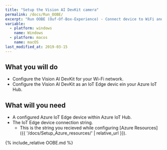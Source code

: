 ```yaml
---
title: "Setup the Vision AI DevKit camera"
permalink: /docs/Run_OOBE/
excerpt: "Run OOBE (Ouf-Of-Box-Experience) - Connect device to WiFi and IoT Hub"
variable:
  - platform: windows
    name: Windows
  - platform: macos
    name: macOS
last_modified_at: 2019-03-15
---
```

## What you will do

- Configure the Vision AI DevKit for your Wi-Fi network.
- Configure the Vision AI DevKit as an IoT Edge devic ein your Azure IoT Hub.

## What will you need

- A configured Azure IoT Edge device within Azure IoT Hub.
- The IoT Edge device connection string.
  - This is the string you recieved while configuring [Azure Resources]({{ '/docs/Setup_Azure_resources/' | relative_url }}).

{% include_relative OOBE.md %}